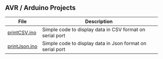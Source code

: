 
## AVR / Arduino Projects

| File | Description |
|------|-----------|
| [printCSV.ino](http://elabz.net/AVR/printCSV)  | Simple code to display data in CSV format on serial port |
| [printJson.ino](http://elabz.net/AVR/printJson) | Simple code to display data in Json format on serial port |
